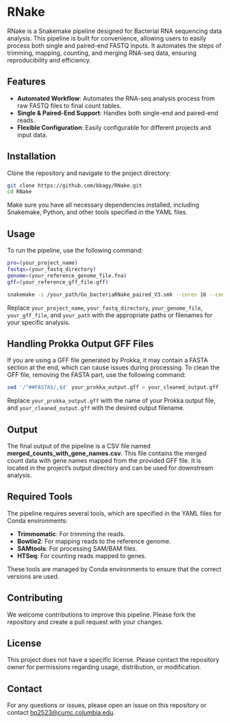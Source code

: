 # RNake

RNake is a Snakemake pipeline designed for Bacterial RNA sequencing data analysis. This pipeline is built for convenience, allowing users to easily process both single and paired-end FASTQ inputs. It automates the steps of trimming, mapping, counting, and merging RNA-seq data, ensuring reproducibility and efficiency.

## Features

- **Automated Workflow**: Automates the RNA-seq analysis process from raw FASTQ files to final count tables.
- **Single & Paired-End Support**: Handles both single-end and paired-end reads.
- **Flexible Configuration**: Easily configurable for different projects and input data.

## Installation

Clone the repository and navigate to the project directory:

```bash
git clone https://github.com/bbagy/RNake.git
cd RNake
```

Make sure you have all necessary dependencies installed, including Snakemake, Python, and other tools specified in the YAML files.

## Usage

To run the pipeline, use the following command:

```bash
pro=(your_project_name)
fastqs=(your_fastq_directory)
genome=(your_reference_genome_file.fna)
gff=(your_reference_gff_file.gff)

snakemake -s /your_path/Go_bacteriaRNake_paired_V3.smk --cores 16 --config project=$pro read_dir=$fastqs genome=$genome gff=$gff --rerun-incomplete --use-conda
```

Replace `your_project_name`, `your_fastq_directory`, `your_genome_file`, `your_gff_file`, and `your_path` with the appropriate paths or filenames for your specific analysis.


## Handling Prokka Output GFF Files

If you are using a GFF file generated by Prokka, it may contain a FASTA section at the end, which can cause issues during processing. To clean the GFF file, removing the FASTA part, use the following command:

```bash
sed '/^##FASTA$/,$d' your_prokka_output.gff > your_cleaned_output.gff
```

Replace `your_prokka_output.gff` with the name of your Prokka output file, and `your_cleaned_output.gff` with the desired output filename.



## Output

The final output of the pipeline is a CSV file named **merged_counts_with_gene_names.csv**. This file contains the merged count data with gene names mapped from the provided GFF file. It is located in the project’s output directory and can be used for downstream analysis.



## Required Tools

The pipeline requires several tools, which are specified in the YAML files for Conda environments:

- **Trimmomatic**: For trimming the reads.
- **Bowtie2**: For mapping reads to the reference genome.
- **SAMtools**: For processing SAM/BAM files.
- **HTSeq**: For counting reads mapped to genes.

These tools are managed by Conda environments to ensure that the correct versions are used.

## Contributing

We welcome contributions to improve this pipeline. Please fork the repository and create a pull request with your changes.

## License

This project does not have a specific license. Please contact the repository owner for permissions regarding usage, distribution, or modification.

## Contact

For any questions or issues, please open an issue on this repository or contact hp2523@cumc.columbia.edu.
